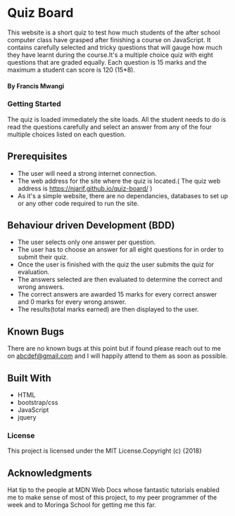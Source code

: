 # Quiz Board
This website is a short quiz to test how much students of the after school computer class have grasped after finishing a course on JavaScript. It contains carefully selected and tricky questions that will gauge how much they have learnt during the course.It's a multiple choice quiz with eight questions that are graded equally. Each question is 15 marks and the maximum a student can score is 120 (15*8).
 #### By **Francis Mwangi**
### Getting Started
The quiz is loaded immediately the site loads. All the student needs to do is read the questions carefully and select an answer from any of the four multiple choices listed on each question.
## Prerequisites
* The user will need a strong internet connection.
* The web address for the site where the quiz is located.( The quiz web address is  https://njarif.github.io/quiz-board/ )
* As it's a simple website, there are no dependancies, databases to set up or any other code required to run the site.
## Behaviour driven Development (BDD)
* The user selects only one answer per question.
* The user has to choose an answer for all eight questions for in order to submit their quiz.
* Once the user is finished with the quiz the user submits the quiz for evaluation.
* The answers selected are then evaluated to determine the correct and wrong answers.
* The correct answers are awarded 15 marks for every correct answer and 0 marks for every wrong answer.
* The results(total marks earned) are then displayed to the user.
## Known Bugs
There are no known bugs at this point but if found please reach out to me on abcdef@gmail.com and I will happily attend to them as soon as possible.
## Built With
* HTML
* bootstrap/css
* JavaScript
* jquery
### License
This project is licensed under the MIT License.Copyright (c) {2018}

## Acknowledgments
Hat tip to the people at MDN Web Docs whose fantastic tutorials enabled me to make sense of most of this project, to my peer programmer of the week and to Moringa School for getting me this far.
